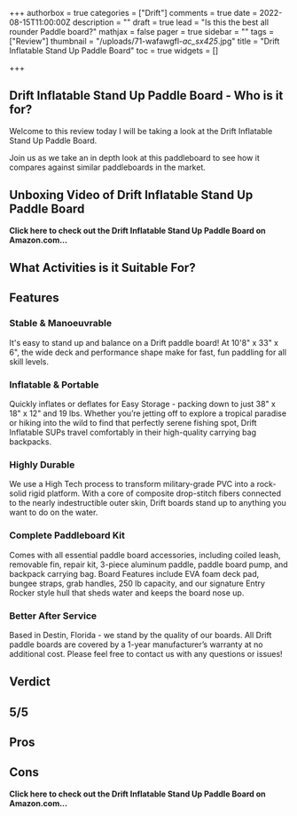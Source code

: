+++
authorbox = true
categories = ["Drift"]
comments = true
date = 2022-08-15T11:00:00Z
description = ""
draft = true
lead = "Is this the best all rounder Paddle board?"
mathjax = false
pager = true
sidebar = ""
tags = ["Review"]
thumbnail = "/uploads/71-wafawgfl-_ac_sx425_.jpg"
title = "Drift Inflatable Stand Up Paddle Board"
toc = true
widgets = []

+++
## Drift Inflatable Stand Up Paddle Board - Who is it for?

Welcome to this review today I will be taking a look at the Drift Inflatable Stand Up Paddle Board. 

Join us as we take an in depth look at this paddleboard to see how it compares against similar paddleboards in the market.

## Unboxing Video of Drift Inflatable Stand Up Paddle Board

**Click here to check out the Drift Inflatable Stand Up Paddle Board  on Amazon.com...**

## What Activities is it Suitable For?

## Features

### Stable & Manoeuvrable

It's easy to stand up and balance on a Drift paddle board! At 10'8" x 33" x 6", the wide deck and performance shape make for fast, fun paddling for all skill levels.

### Inflatable & Portable

Quickly inflates or deflates for Easy Storage - packing down to just 38" x 18" x 12" and 19 lbs. Whether you’re jetting off to explore a tropical paradise or hiking into the wild to find that perfectly serene fishing spot, Drift Inflatable SUPs travel comfortably in their high-quality carrying bag backpacks.

### Highly Durable

We use a High Tech process to transform military-grade PVC into a rock-solid rigid platform. With a core of composite drop-stitch fibers connected to the nearly indestructible outer skin, Drift boards stand up to anything you want to do on the water.

### Complete Paddleboard Kit

Comes with all essential paddle board accessories, including coiled leash, removable fin, repair kit, 3-piece aluminum paddle, paddle board pump, and backpack carrying bag. Board Features include EVA foam deck pad, bungee straps, grab handles, 250 lb capacity, and our signature Entry Rocker style hull that sheds water and keeps the board nose up.

### Better After Service

Based in Destin, Florida - we stand by the quality of our boards. All Drift paddle boards are covered by a 1-year manufacturer’s warranty at no additional cost. Please feel free to contact us with any questions or issues!

## Verdict

## 5/5

## Pros

## Cons

**Click here to check out the Drift Inflatable Stand Up Paddle Board  on Amazon.com...**